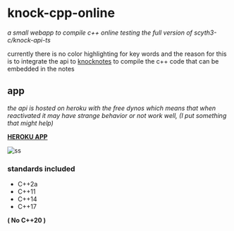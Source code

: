# knock-cpp-online
_a small webapp to compile c++ online testing the full version of scyth3-c/knock-api-ts_

currently there is no color highlighting for key words and the reason for this is to integrate the api to [knocknotes](https://github.com/scyth3-c/vue-conponents)
to compile the c++ code that can be embedded in the notes



## app

_the api is hosted on heroku with the free dynos which means that when reactivated it may have strange behavior or not work well, (I put something that might help)_

[**HEROKU APP**](https://knock-cpp.herokuapp.com/)

![ss](https://user-images.githubusercontent.com/52190352/147302115-3cd5bb80-a738-4e80-9a91-75d2e171e29c.png)


### standards included 
 - C++2a
 - C++11
 - C++14
 - C++17

**( No C++20 )**




